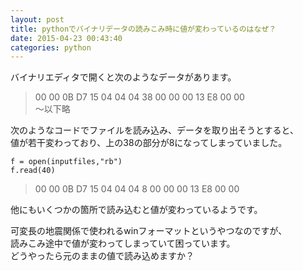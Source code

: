 ```yaml
---
layout: post
title: pythonでバイナリデータの読みこみ時に値が変わっているのはなぜ？
date: 2015-04-23 00:43:40
categories: python
---
```

<p>バイナリエディタで開くと次のようなデータがあります。</p>

<blockquote>
  <p>00 00 0B D7 15 04 04 04 38 00 00 00 13 E8 00 00<br>
  ～以下略</p>
</blockquote>

<p>次のようなコードでファイルを読み込み、データを取り出そうとすると、<br>
値が若干変わっており、上の38の部分が8になってしまっていました。</p>

<pre><code>f = open(inputfiles,"rb")
f.read(40)
</code></pre>

<blockquote>
  <p>00 00 0B D7 15 04 04 04 8 00 00 00 13 E8 00 00</p>
</blockquote>

<p>他にもいくつかの箇所で読み込むと値が変わっているようです。</p>

<p>可変長の地震関係で使われるwinフォーマットというやつなのですが、<br>
読みこみ途中で値が変わってしまっていて困っています。<br>
どうやったら元のままの値で読み込めますか？</p>
